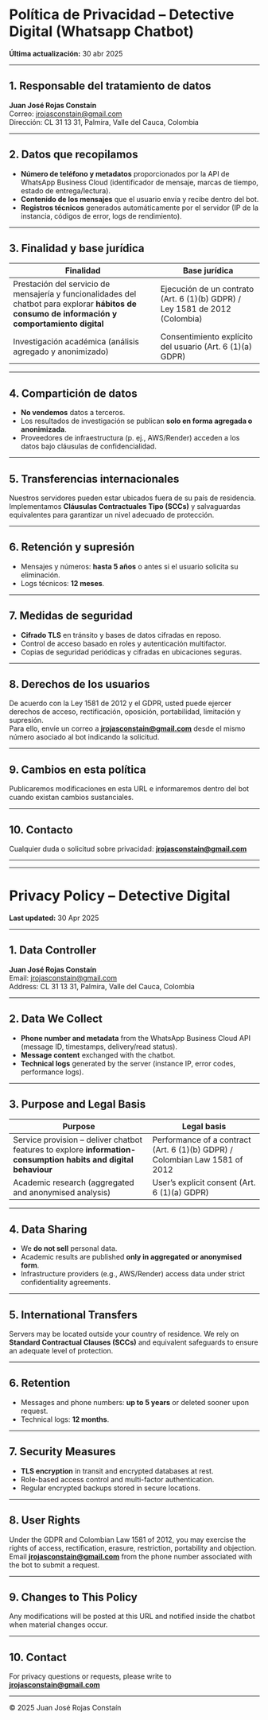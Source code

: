 <!-- Detective Digital – Política de Privacidad -->
# Política de Privacidad – Detective Digital (Whatsapp Chatbot)
**Última actualización:** 30 abr 2025  

---

## 1. Responsable del tratamiento de datos  
**Juan José Rojas Constaín**  
Correo: jrojasconstain@gmail.com  
Dirección: CL 31 13 31, Palmira, Valle del Cauca, Colombia  

---

## 2. Datos que recopilamos  
- **Número de teléfono y metadatos** proporcionados por la API de WhatsApp Business Cloud (identificador de mensaje, marcas de tiempo, estado de entrega/lectura).  
- **Contenido de los mensajes** que el usuario envía y recibe dentro del bot.  
- **Registros técnicos** generados automáticamente por el servidor (IP de la instancia, códigos de error, logs de rendimiento).  

---

## 3. Finalidad y base jurídica

| Finalidad | Base jurídica |
|-----------|---------------|
| Prestación del servicio de mensajería y funcionalidades del chatbot para explorar **hábitos de consumo de información y comportamiento digital** | Ejecución de un contrato (Art. 6 (1)(b) GDPR) / Ley 1581 de 2012 (Colombia) |
| Investigación académica (análisis agregado y anonimizado) | Consentimiento explícito del usuario (Art. 6 (1)(a) GDPR) |

---

## 4. Compartición de datos  
- **No vendemos** datos a terceros.  
- Los resultados de investigación se publican **solo en forma agregada o anonimizada**.  
- Proveedores de infraestructura (p. ej., AWS/Render) acceden a los datos bajo cláusulas de confidencialidad.  

---

## 5. Transferencias internacionales  
Nuestros servidores pueden estar ubicados fuera de su país de residencia. Implementamos **Cláusulas Contractuales Tipo (SCCs)** y salvaguardas equivalentes para garantizar un nivel adecuado de protección.  

---

## 6. Retención y supresión  
- Mensajes y números: **hasta 5 años** o antes si el usuario solicita su eliminación.  
- Logs técnicos: **12 meses**.  

---

## 7. Medidas de seguridad  
- **Cifrado TLS** en tránsito y bases de datos cifradas en reposo.  
- Control de acceso basado en roles y autenticación multifactor.  
- Copias de seguridad periódicas y cifradas en ubicaciones seguras.  

---

## 8. Derechos de los usuarios  
De acuerdo con la Ley 1581 de 2012 y el GDPR, usted puede ejercer derechos de acceso, rectificación, oposición, portabilidad, limitación y supresión.  
Para ello, envíe un correo a **jrojasconstain@gmail.com** desde el mismo número asociado al bot indicando la solicitud.  

---

## 9. Cambios en esta política  
Publicaremos modificaciones en esta URL e informaremos dentro del bot cuando existan cambios sustanciales.  

---

## 10. Contacto  
Cualquier duda o solicitud sobre privacidad: **jrojasconstain@gmail.com**  

---

---

<!-- English version -->
# Privacy Policy – Detective Digital
**Last updated:** 30 Apr 2025  

---

## 1. Data Controller  
**Juan José Rojas Constaín**  
Email: jrojasconstain@gmail.com  
Address: CL 31 13 31, Palmira, Valle del Cauca, Colombia  

---

## 2. Data We Collect  
- **Phone number and metadata** from the WhatsApp Business Cloud API (message ID, timestamps, delivery/read status).  
- **Message content** exchanged with the chatbot.  
- **Technical logs** generated by the server (instance IP, error codes, performance logs).  

---

## 3. Purpose and Legal Basis  
| Purpose | Legal basis |
|---------|-------------|
| Service provision – deliver chatbot features to explore **information-consumption habits and digital behaviour** | Performance of a contract (Art. 6 (1)(b) GDPR) / Colombian Law 1581 of 2012 |
| Academic research (aggregated and anonymised analysis) | User’s explicit consent (Art. 6 (1)(a) GDPR) |

---

## 4. Data Sharing  
- We **do not sell** personal data.  
- Academic results are published **only in aggregated or anonymised form**.  
- Infrastructure providers (e.g., AWS/Render) access data under strict confidentiality agreements.  

---

## 5. International Transfers  
Servers may be located outside your country of residence. We rely on **Standard Contractual Clauses (SCCs)** and equivalent safeguards to ensure an adequate level of protection.  

---

## 6. Retention  
- Messages and phone numbers: **up to 5 years** or deleted sooner upon request.  
- Technical logs: **12 months**.  

---

## 7. Security Measures  
- **TLS encryption** in transit and encrypted databases at rest.  
- Role-based access control and multi-factor authentication.  
- Regular encrypted backups stored in secure locations.  

---

## 8. User Rights  
Under the GDPR and Colombian Law 1581 of 2012, you may exercise the rights of access, rectification, erasure, restriction, portability and objection.  
Email **jrojasconstain@gmail.com** from the phone number associated with the bot to submit a request.  

---

## 9. Changes to This Policy  
Any modifications will be posted at this URL and notified inside the chatbot when material changes occur.  

---

## 10. Contact  
For privacy questions or requests, please write to **jrojasconstain@gmail.com**  

---

© 2025 Juan José Rojas Constaín
